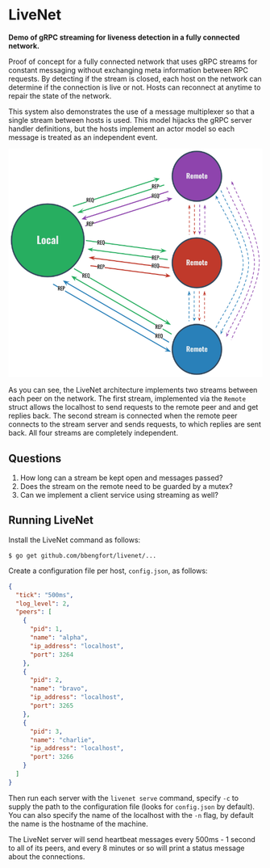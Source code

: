# LiveNet

**Demo of gRPC streaming for liveness detection in a fully connected network.**

Proof of concept for a fully connected network that uses gRPC streams for constant messaging without exchanging meta information between RPC requests. By detecting if the stream is closed, each host on the network can determine if the connection is live or not. Hosts can reconnect at anytime to repair the state of the network.

This system also demonstrates the use of a message multiplexer so that a single stream between hosts is used. This model hijacks the gRPC server handler definitions, but the hosts implement an actor model so each message is treated as an independent event.

![LiveNet Architecture](fixtures/livenet.png)

As you can see, the LiveNet architecture implements two streams between each peer on the network. The first stream, implemented via the `Remote` struct allows the localhost to send requests to the remote peer and and get replies back. The second stream is connected when the remote peer connects to the stream server and sends requests, to which replies are sent back. All four streams are completely independent.

## Questions

1. How long can a stream be kept open and messages passed?
2. Does the stream on the remote need to be guarded by a mutex?
3. Can we implement a client service using streaming as well?

## Running LiveNet

Install the LiveNet command as follows:

```
$ go get github.com/bbengfort/livenet/...
```

Create a configuration file per host, `config.json`, as follows:

```json
{
  "tick": "500ms",
  "log_level": 2,
  "peers": [
    {
      "pid": 1,
      "name": "alpha",
      "ip_address": "localhost",
      "port": 3264
    },
    {
      "pid": 2,
      "name": "bravo",
      "ip_address": "localhost",
      "port": 3265
    },
    {
      "pid": 3,
      "name": "charlie",
      "ip_address": "localhost",
      "port": 3266
    }
  ]
}
```

Then run each server with the `livenet serve` command, specify `-c` to supply the path to the configuration file (looks for `config.json` by default). You can also specify the name of the localhost with the `-n` flag, by default the name is the hostname of the machine.

The LiveNet server will send heartbeat messages every 500ms - 1 second to all of its peers, and every 8 minutes or so will print a status message about the connections.
